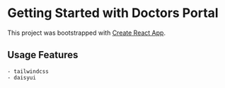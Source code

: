 # Getting Started with Doctors Portal

This project was bootstrapped with [Create React App](https://github.com/facebook/create-react-app).

## Usage Features

    - tailwindcss
    - daisyui
